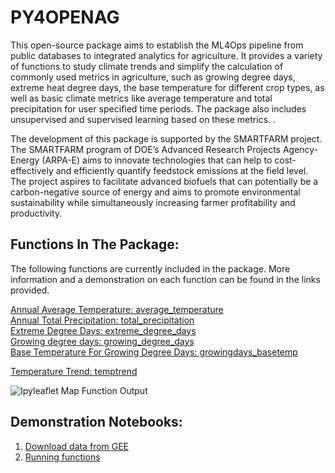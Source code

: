 # PY4OPENAG

This open-source package aims to establish the ML4Ops pipeline from public databases to integrated analytics for agriculture. It provides  a variety of functions  to study climate trends and simplify the calculation of commonly used metrics in agriculture, such as growing degree days, extreme heat degree days, the base temperature for different crop types, as well as basic climate metrics like average temperature and total precipitation for user specified time periods. The package also includes unsupervised and supervised learning based on these metrics. . 

The development of this package is supported by the SMARTFARM project. The SMARTFARM program of DOE’s Advanced Research Projects Agency-Energy (ARPA-E) aims to innovate technologies that can help to cost-effectively and efficiently quantify feedstock emissions at the field level. The project aspires to facilitate advanced biofuels that can potentially be a carbon-negative source of energy and aims to promote environmental sustainability while simultaneously increasing farmer profitability and productivity. 


## Functions In The Package:
The following functions are currently included in the package. More information and a demonstration on each function can be found in the links provided.

[Annual Average Temperature: average_temperature](https://colab.research.google.com/drive/1yAIbQYOK6uNcoUJkx4TYnYExj5YYoFQj?usp=sharing) <br>
[Annual Total Precipitation: total_precipitation](https://colab.research.google.com/drive/12jJ3PITv0XxCKnlSbLCbk-j9Pp15b98h?usp=sharing)<br>
[Extreme Degree Days: extreme_degree_days](https://colab.research.google.com/drive/1lVU1J_9P2Nl7EweV_ZkJPhvQerJlBcGt?usp=sharing) <br>
[Growing degree days: growing_degree_days](https://colab.research.google.com/drive/17gCluadiRPwwEdybSuuFyYoHyuaJV7WT?usp=sharing) <br>
[Base Temperature For Growing Degree Days: growingdays_basetemp](https://colab.research.google.com/drive/1mkQNKEM_QsAMLzFSyuHQi5p9p8r6Rboj?usp=sharing) <br>

[Temperature Trend: temptrend](https://colab.research.google.com/drive/1MQ2i8PwOeE3mBQL_YRkFqS5d2njyCYxU?usp=sharing) <br>

![Ipyleaflet Map Function Output](https://user-images.githubusercontent.com/66324301/119862482-8bac1c00-bee6-11eb-925c-ba619283c191.png)
 
## Demonstration Notebooks:

1. [Download data from GEE](https://colab.research.google.com/drive/14V2hgVFVVddbVo_xKWHYuHyvGeJ11NUC?usp=sharing)
2. [Running functions](https://colab.research.google.com/drive/1gO1QjxAL1Q5uvzpKCz1SeioKfs5XazGh?usp=sharing)


